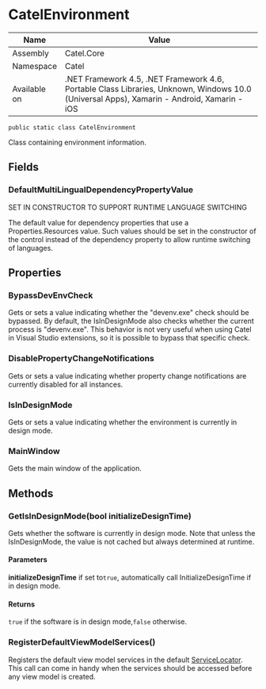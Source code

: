 

# CatelEnvironment

Name|Value
---|---
Assembly|Catel.Core
Namespace|Catel
Available on|.NET Framework 4.5, .NET Framework 4.6, Portable Class Libraries, Unknown, Windows 10.0 (Universal Apps), Xamarin - Android, Xamarin - iOS

```
public static class CatelEnvironment
```

Class containing environment information.



## Fields

### DefaultMultiLingualDependencyPropertyValue
SET IN CONSTRUCTOR TO SUPPORT RUNTIME LANGUAGE SWITCHING

The default value for dependency properties that use a Properties.Resources value. Such values should be set in the constructor of the control instead of the dependency property to allow runtime switching of languages.



## Properties

### BypassDevEnvCheck

Gets or sets a value indicating whether the "devenv.exe" check should be bypassed. By default, the IsInDesignMode also checks whether the current process is "devenv.exe". This behavior is not very useful when using Catel in Visual Studio extensions, so it is possible to bypass that specific check.



### DisablePropertyChangeNotifications

Gets or sets a value indicating whether property change notifications are currently disabled for all instances.



### IsInDesignMode

Gets or sets a value indicating whether the environment is currently in design mode.



### MainWindow

Gets the main window of the application.



## Methods

### GetIsInDesignMode(bool initializeDesignTime)

Gets whether the software is currently in design mode. Note that unless the IsInDesignMode, the value is not cached but always determined at runtime.

#### Parameters

**initializeDesignTime**
if set to`true`, automatically call InitializeDesignTime if in design mode.

#### Returns

`true` if the software is in design mode,`false` otherwise.



### RegisterDefaultViewModelServices()

Registers the default view model services in the default [ServiceLocator](#). This call can come in handy when the services should be accessed before any view model is created.



